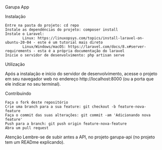 Garupa App

Instalação

    Entre na pasta do projeto: cd repo
    Instale as dependências do projeto: composer install
    Instale o Laravel: 
            Linux: https://linuxopsys.com/topics/install-laravel-on-ubuntu-20-04 - este é um tutorial mais direto
            Linux/Windows/macOS: https://laravel.com/docs/8.x#server-requirements - esta é a própria documentação do laravel
    Inicie o servidor de desenvolvimento: php artisan serve

Utilização

Após a instalação e início do servidor de desenvolvimento, acesse o projeto em seu navegador web no endereço http://localhost:8000 (ou a porta que ele indicar no seu terminal).

Contribuindo

    Faça o fork deste repositório
    Crie uma branch para a sua feature: git checkout -b feature-nova-feature
    Faça o commit das suas alterações: git commit -am 'Adicionando nova feature'
    Push para a branch: git push origin feature-nova-feature
    Abra um pull request

Atenção
    Lembre-se de subir antes a API, no projeto garupa-api (no projeto tem um READme explicando).